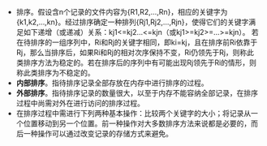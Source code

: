 - 排序。假设含n个记录的文件内容为{R1,R2,…,Rn}，相应的关键字为{k1,k2,…,kn}。经过排序确定一种排列{Rj1,Rj2,…,Rjn}，使得它们的关键字满足如下递增（或递减）关系：kj1<=kj2…<=kjn（或kj1>=kj2>=…>=kjn）。
    若在待排序的一组序列中，Ri和Rj的关键字相同，即ki=kj，且在排序前Ri依靠于Rj，那么当排序后，如果Ri和Rj的相对次序保持不变，Ri仍领先于Rj，则称此类排序方法为稳定的。若在排序后的序列中有可能出现Rj领先于Ri的情形，则称此类排序为不稳定的。
- **内部排序**。指待排序记录全部存放在内存中进行排序的过程。
- **外部排序**。指待排序记录的数量很大，以至于内存不能容纳全部记录，在排序过程中尚需对外在进行访问的排序过程。
- 在排序过程中需进行下列两种基本操作：比较两个关键字的大小；将记录从一个位置移动到另一个位置。前一种操作对大多数排序方法来说都是必要的，而后一种操作可以通过改变记录的存储方式来避免。
